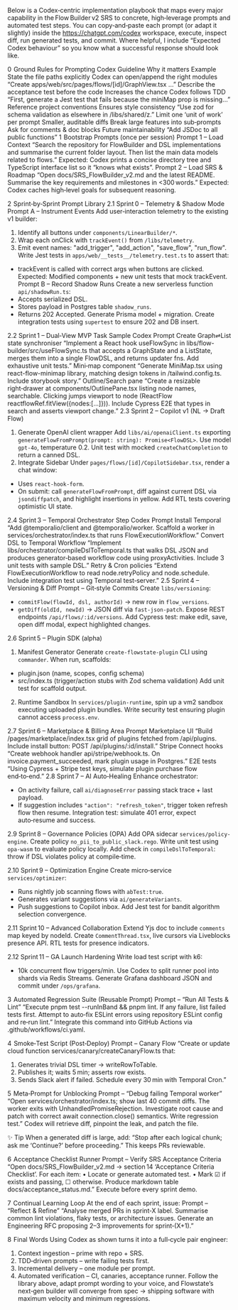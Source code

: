 Below is a Codex‑centric implementation playbook that maps every major capability in the Flow Builder v2 SRS to concrete, high‑leverage prompts and automated test steps. You can copy‑and‑paste each prompt (or adapt it slightly) inside the https://chatgpt.com/codex workspace, execute, inspect diff, run generated tests, and commit. Where helpful, I include “Expected Codex behaviour” so you know what a successful response should look like.

0  Ground Rules for Prompting Codex
Guideline	Why it matters	Example
State the file paths explicitly	Codex can open/append the right modules	“Create apps/web/src/pages/flows/[id]/GraphView.tsx …”
Describe the acceptance test before the code	Increases the chance Codex follows TDD	“First, generate a Jest test that fails because the miniMap prop is missing…”
Reference project conventions	Ensures style consistency	“Use zod for schema validation as elsewhere in /libs/shared/z.”
Limit one ‘unit of work’ per prompt	Smaller, auditable diffs	Break large features into sub‑prompts
Ask for comments & doc blocks	Future maintainability	“Add JSDoc to all public functions”
1  Bootstrap Prompts (once per session)
Prompt 1 – Load Context “Search the repository for FlowBuilder and DSL implementations and summarise the current folder layout. Then list the main data models related to flows.” Expected: Codex prints a concise directory tree and TypeScript interface list so it “knows what exists”.
Prompt 2 – Load SRS & Roadmap “Open docs/SRS_FlowBuilder_v2.md and the latest README. Summarise the key requirements and milestones in <300 words.” Expected: Codex caches high‑level goals for subsequent reasoning.

2  Sprint‑by‑Sprint Prompt Library
2.1 Sprint 0 – Telemetry & Shadow Mode
Prompt A – Instrument Events
Add user‑interaction telemetry to the existing v1 builder:
1. Identify all buttons under `components/LinearBuilder/*`.
2. Wrap each onClick with `trackEvent()` from `/libs/telemetry`.
3. Emit event names: "add_trigger", "add_action", "save_flow", "run_flow".
Write Jest tests in `apps/web/__tests__/telemetry.test.ts` to assert that:
- trackEvent is called with correct args when buttons are clicked.
Expected: Modified components + new unit tests that mock trackEvent.
Prompt B – Record Shadow Runs
Create a new serverless function `api/shadowRun.ts`:
- Accepts serialized DSL.
- Stores payload in Postgres table `shadow_runs`.
- Returns 202 Accepted.
Generate Prisma model + migration.
Create integration tests using `supertest` to ensure 202 and DB insert.

2.2 Sprint 1 – Dual‑View MVP
Task	Sample Codex Prompt
Create Graph⇌List state synchroniser	“Implement a React hook useFlowSync in libs/flow-builder/src/useFlowSync.ts that accepts a GraphState and a ListState, merges them into a single FlowDSL, and returns updater fns. Add exhaustive unit tests.”
Mini‑map component	“Generate MiniMap.tsx using react-flow-minimap library, matching design tokens in /tailwind.config.ts. Include storybook story.”
Outline/Search pane	“Create a resizable right‑drawer at components/OutlinePane.tsx listing node names, searchable. Clicking jumps viewport to node (ReactFlow reactflowRef.fitView({nodes:[...]})). Include Cypress E2E that types in search and asserts viewport change.”
2.3 Sprint 2 – Copilot v1 (NL → Draft Flow)
1. Generate OpenAI client wrapper
Add `libs/ai/openaiClient.ts` exporting `generateFlowFromPrompt(prompt: string): Promise<FlowDSL>`.
Use model `gpt-4o`, temperature 0.2.
Unit test with mocked `createChatCompletion` to return a canned DSL.
2. Integrate Sidebar
Under `pages/flows/[id]/CopilotSidebar.tsx`, render a chat window:
- Uses `react-hook-form`.
- On submit: call `generateFlowFromPrompt`, diff against current DSL via `jsondiffpatch`, and highlight insertions in yellow.
Add RTL tests covering optimistic UI state.

2.4 Sprint 3 – Temporal Orchestrator
Step	Codex Prompt
Install Temporal	“Add @temporalio/client and @temporalio/worker. Scaffold a worker in services/orchestrator/index.ts that runs FlowExecutionWorkflow.”
Convert DSL to Temporal Workflow	“Implement libs/orchestrator/compileDslToTemporal.ts that walks DSL JSON and produces generator‑based workflow code using proxyActivities. Include 3 unit tests with sample DSL.”
Retry & Cron policies	“Extend FlowExecutionWorkflow to read node.retryPolicy and node.schedule. Include integration test using Temporal test‑server.”
2.5 Sprint 4 – Versioning & Diff
Prompt – Git‑style Commits
Create `libs/versioning`:
- `commitFlow(flowId, dsl, authorId)` → new row in `flow_versions`.
- `getDiff(oldId, newId)` → JSON diff via `fast-json-patch`.
Expose REST endpoints `/api/flows/:id/versions`.
Add Cypress test: make edit, save, open diff modal, expect highlighted changes.

2.6 Sprint 5 – Plugin SDK (alpha)
1. Manifest Generator
Generate `create-flowstate-plugin` CLI using `commander`.
When run, scaffolds:
- plugin.json (name, scopes, config schema)
- src/index.ts (trigger/action stubs with Zod schema validation)
Add unit test for scaffold output.
2. Runtime Sandbox
In `services/plugin-runtime`, spin up a vm2 sandbox executing uploaded plugin bundles.
Write security test ensuring plugin cannot access `process.env`.

2.7 Sprint 6 – Marketplace & Billing
Area	Prompt
Marketplace UI	“Build /pages/marketplace/index.tsx grid of plugins fetched from /api/plugins. Include install button: POST /api/plugins/:id/install.”
Stripe Connect hooks	“Create webhook handler api/stripe/webhook.ts. On invoice.payment_succeeded, mark plugin usage in Postgres.”
E2E tests	“Using Cypress + Stripe test keys, simulate plugin purchase flow end‑to‑end.”
2.8 Sprint 7 – AI Auto‑Healing
Enhance orchestrator:
- On activity failure, call `ai/diagnoseError` passing stack trace + last payload.
- If suggestion includes `"action": "refresh_token"`, trigger token refresh flow then resume.
Integration test: simulate 401 error, expect auto‑resume and success.

2.9 Sprint 8 – Governance Policies (OPA)
Add OPA sidecar `services/policy-engine`.
Create policy `no_pii_to_public_slack.rego`.
Write unit test using `opa-wasm` to evaluate policy locally.
Add check in `compileDslToTemporal`: throw if DSL violates policy at compile‑time.

2.10 Sprint 9 – Optimization Engine
Create micro‑service `services/optimizer`:
- Runs nightly job scanning flows with `abTest:true`.
- Generates variant suggestions via `ai/generateVariants`.
- Push suggestions to Copilot inbox.
Add Jest test for bandit algorithm selection convergence.

2.11 Sprint 10 – Advanced Collaboration
Extend Yjs doc to include `comments` map keyed by nodeId.
Create `CommentThread.tsx`, live cursors via Liveblocks presence API.
RTL tests for presence indicators.

2.12 Sprint 11 – GA Launch Hardening
Write load test script with k6:
- 10k concurrent flow triggers/min.
Use Codex to split runner pool into shards via Redis Streams.
Generate Grafana dashboard JSON and commit under `/ops/grafana`.

3  Automated Regression Suite (Reusable Prompt)
Prompt – “Run All Tests & Lint” “Execute pnpm test --runInBand && pnpm lint. If any failure, list failed tests first. Attempt to auto‑fix ESLint errors using repository ESLint config and re‑run lint.” Integrate this command into GitHub Actions via .github/workflows/ci.yaml.

4  Smoke‑Test Script (Post‑Deploy)
Prompt – Canary Flow “Create or update cloud function services/canary/createCanaryFlow.ts that:
1. Generates trivial DSL timer → writeRowToTable.
2. Publishes it; waits 5 min; asserts row exists.
3. Sends Slack alert if failed. Schedule every 30 min with Temporal Cron.”

5  Meta‑Prompt for Unblocking
Prompt – “Debug failing Temporal worker” “Open services/orchestrator/index.ts; show last 40 commit diffs. The worker exits with UnhandledPromiseRejection. Investigate root cause and patch with correct await connection.close() semantics. Write regression test.”
Codex will retrieve diff, pinpoint the leak, and patch the file.

✨ Tip
When a generated diff is large, add:
“Stop after each logical chunk; ask me ‘Continue?’ before proceeding.”
This keeps PRs reviewable.

6  Acceptance Checklist Runner
Prompt – Verify SRS Acceptance Criteria “Open docs/SRS_FlowBuilder_v2.md → section 14 ‘Acceptance Criteria Checklist’. For each item: • Locate or generate automated test. • Mark ☑︎ if exists and passing, ☐ otherwise. Produce markdown table docs/acceptance_status.md.”
Execute before every sprint demo.

7  Continual Learning Loop
At the end of each sprint, issue:
Prompt – “Reflect & Refine” “Analyse merged PRs in sprint‑X label. Summarise common lint violations, flaky tests, or architecture issues. Generate an Engineering RFC proposing 2–3 improvements for sprint‑(X+1).”

8  Final Words
Using Codex as shown turns it into a full‑cycle pair engineer:
1. Context ingestion – prime with repo + SRS.
2. TDD‑driven prompts – write failing tests first.
3. Incremental delivery – one module per prompt.
4. Automated verification – CI, canaries, acceptance runner.
Follow the library above, adapt prompt wording to your voice, and Flowstate’s next‑gen builder will converge from spec → shipping software with maximum velocity and minimum regressions.
